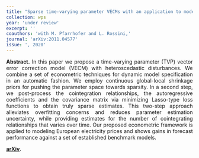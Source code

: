 ```yaml
---
title: "Sparse time-varying parameter VECMs with an application to modeling electricity prices. [WP](https://arxiv.org/abs/2011.04577)"
collection: wps
year: 'under review'
excerpt: ''
coauthors: 'with M. Pfarrhofer and L. Rossini,' 
journal: 'arXiv:2011.04577'
issue: ', 2020'
---
```

<p align="justify"> <b>Abstract.</b> In this paper we propose a time-varying parameter (TVP) vector error correction model (VECM) with heteroscedastic disturbances. We combine a set of econometric techniques for dynamic model specification in an automatic fashion. We employ continuous global-local shrinkage priors for pushing the parameter space towards sparsity. In a second step, we post-process the cointegration relationships, the autoregressive coefficients and the covariance matrix via minimizing Lasso-type loss functions to obtain truly sparse estimates. This two-step approach alleviates overfitting concerns and reduces parameter estimation uncertainty, while providing estimates for the number of cointegrating relationships that varies over time. Our proposed econometric framework is applied to modeling European electricity prices and shows gains in forecast performance against a set of established benchmark models.
</p>

[**arXiv**](https://arxiv.org/abs/2011.04577).

